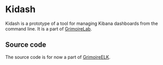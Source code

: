 # Kidash

Kidash is a prototype of a tool for managing Kibana dashboards from the command line. It is a part of [GrimoireLab](https://grimoirelab.github.io).

## Source code

The source code is for now a part of [GrimoireELK](https://github.com/grimoirelab/grimoireelk).

